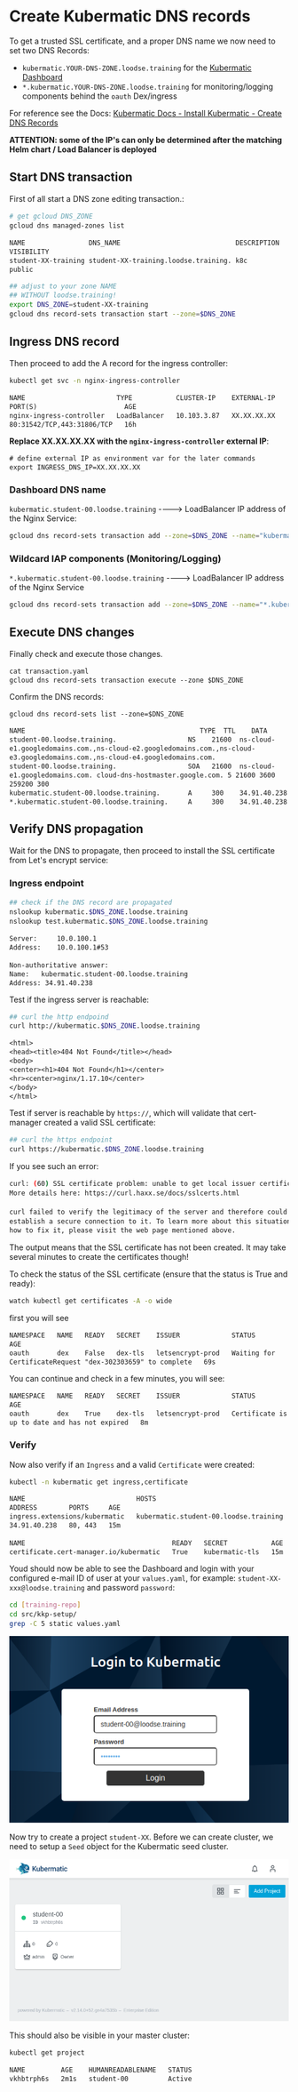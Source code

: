 # Create Kubermatic DNS records

To get a trusted SSL certificate, and a proper DNS name we now need to set two DNS Records:
- `kubermatic.YOUR-DNS-ZONE.loodse.training` for the [Kubermatic Dashboard](https://github.com/kubermatic/dashboard)
- `*.kubermatic.YOUR-DNS-ZONE.loodse.training` for monitoring/logging components behind the `oauth` Dex/ingress

For reference see the Docs: [Kubermatic Docs - Install Kubermatic - Create DNS Records](https://docs.kubermatic.com/kubermatic/master/installation/install_kubermatic/#create-dns-records)

**ATTENTION: some of the IP's can only be determined after the matching Helm chart / Load Balancer is deployed**

## Start DNS transaction

First of all start a DNS zone editing transaction.:

```bash
# get gcloud DNS_ZONE
gcloud dns managed-zones list
```
```
NAME                DNS_NAME                             DESCRIPTION  VISIBILITY
student-XX-training student-XX-training.loodse.training. k8c          public
```
```bash
## adjust to your zone NAME 
## WITHOUT loodse.training!
export DNS_ZONE=student-XX-training
gcloud dns record-sets transaction start --zone=$DNS_ZONE
```

## Ingress DNS record
Then proceed to add the A record for the ingress controller:

```bash
kubectl get svc -n nginx-ingress-controller 
```
```
NAME                       TYPE           CLUSTER-IP    EXTERNAL-IP    PORT(S)                      AGE
nginx-ingress-controller   LoadBalancer   10.103.3.87   XX.XX.XX.XX   80:31542/TCP,443:31806/TCP   16h
```
**Replace  XX.XX.XX.XX with the `nginx-ingress-controller` external IP**:
```
# define external IP as environment var for the later commands
export INGRESS_DNS_IP=XX.XX.XX.XX
```

### Dashboard DNS name
`kubermatic.student-00.loodse.training`  ---->  LoadBalancer IP address of the Nginx Service:

```bash
gcloud dns record-sets transaction add --zone=$DNS_ZONE --name="kubermatic.$DNS_ZONE.loodse.training" --ttl 300 --type A $INGRESS_DNS_IP
```
### Wildcard IAP components (Monitoring/Logging)
`*.kubermatic.student-00.loodse.training`  ---->  LoadBalancer IP address of the Nginx Service

```bash
gcloud dns record-sets transaction add --zone=$DNS_ZONE --name="*.kubermatic.$DNS_ZONE.loodse.training" --ttl 300 --type A $INGRESS_DNS_IP
```

## Execute DNS changes

Finally check and execute those changes.
```                    
cat transaction.yaml
gcloud dns record-sets transaction execute --zone $DNS_ZONE
```

Confirm the DNS records:

```
gcloud dns record-sets list --zone=$DNS_ZONE
```
```
NAME                                            TYPE  TTL    DATA
student-00.loodse.training.                  NS    21600  ns-cloud-e1.googledomains.com.,ns-cloud-e2.googledomains.com.,ns-cloud-e3.googledomains.com.,ns-cloud-e4.googledomains.com.
student-00.loodse.training.                  SOA   21600  ns-cloud-e1.googledomains.com. cloud-dns-hostmaster.google.com. 5 21600 3600 259200 300
kubermatic.student-00.loodse.training.       A     300    34.91.40.238
*.kubermatic.student-00.loodse.training.     A     300    34.91.40.238
```

## Verify DNS propagation

Wait for the DNS to propagate, then proceed to install the SSL certificate from Let's encrypt service:

### Ingress endpoint
```bash
## check if the DNS record are propagated
nslookup kubermatic.$DNS_ZONE.loodse.training
nslookup test.kubermatic.$DNS_ZONE.loodse.training
```
```
Server:		10.0.100.1
Address:	10.0.100.1#53

Non-authoritative answer:
Name:	kubermatic.student-00.loodse.training
Address: 34.91.40.238
```
Test if the ingress server is reachable:
```bash
## curl the http endpoind
curl http://kubermatic.$DNS_ZONE.loodse.training
```
```
<html>
<head><title>404 Not Found</title></head>
<body>
<center><h1>404 Not Found</h1></center>
<hr><center>nginx/1.17.10</center>
</body>
</html>
```

Test if server is reachable by `https://`, which will validate that cert-manager created a valid SSL certificate:
```bash
## curl the https endpoint
curl https://kubermatic.$DNS_ZONE.loodse.training
```
If you see such an error:
```bash
curl: (60) SSL certificate problem: unable to get local issuer certificate
More details here: https://curl.haxx.se/docs/sslcerts.html

curl failed to verify the legitimacy of the server and therefore could not
establish a secure connection to it. To learn more about this situation and
how to fix it, please visit the web page mentioned above.
```
The output means that the SSL certificate has not been created. It may take several minutes to create the certificates though!

To check the status of the SSL certificate (ensure that the status is True and ready):
```bash
watch kubectl get certificates -A -o wide
```
first you will see
```
NAMESPACE   NAME   READY   SECRET    ISSUER             STATUS                                                       AGE
oauth       dex    False   dex-tls   letsencrypt-prod   Waiting for CertificateRequest "dex-302303659" to complete   69s
```
You can continue and check in a few minutes, you will see:
```
NAMESPACE   NAME   READY   SECRET    ISSUER             STATUS                                          AGE
oauth       dex    True    dex-tls   letsencrypt-prod   Certificate is up to date and has not expired   8m
```

### Verify

Now also verify if an `Ingress` and a valid `Certificate` were created:
```bash
kubectl -n kubermatic get ingress,certificate
```
```
NAME                            HOSTS                                      ADDRESS        PORTS     AGE
ingress.extensions/kubermatic   kubermatic.student-00.loodse.training   34.91.40.238   80, 443   15m

NAME                                     READY   SECRET           AGE
certificate.cert-manager.io/kubermatic   True    kubermatic-tls   15m
```

Youd should now be able to see the Dashboard and login with your configured e-mail ID of user at your `values.yaml`, for example: `student-XX-xxx@loodse.training` and password `password`:
```bash
cd [training-repo]
cd src/kkp-setup/
grep -C 5 static values.yaml
```

![Kubermatic Login](../../.pics/k8c_login.png)

Now try to create a project `student-XX`. Before we can create cluster, we need to setup a `Seed` object for the Kubermatic seed cluster.

![Kubermatic Project](../../.pics/k8c_project.png)

This should also be visible in your master cluster:
```bash
kubectl get project
```
```
NAME         AGE    HUMANREADABLENAME   STATUS
vkhbtrph6s   2m1s   student-00          Active
```
